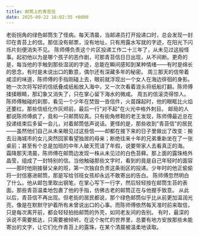```yaml
---
title: 邮筒上的青苔信
date: 2025-09-22 16:02:35 +0800
---
```


老街拐角的绿色邮筒生了怪病。每天清晨，当邮递员打开投递口时，总会发现一封印在青苔上的信。那信没有邮票，没有地址，只有用露水写就的字迹，在阳光下闪烁片刻便消失不见。
陈师傅负责这个片区投递工作二十三年了，从未见过这般怪事。起初他以为是哪个孩子的恶作剧，可那青苔信日日出现，从不间断。更奇的是，每当他的手触到那些湿润的字迹，总能在瞬间感知到某种情绪——有时是绵长的思念，有时是未说出口的歉意，偶尔还有深藏多年的秘密。
周三那天的信带着咸涩的味道，陈师傅的手指刚碰上去，眼前就浮现出一个女人在海边徘徊的身影。她一次次将写好的信纸叠成纸船放入海中，又一次次看着浪头将纸船打翻。陈师傅揉揉眼睛，那幻象又消失了，只在掌心留下海水的微咸。
周五的信滚烫得惊人。陈师傅触碰的刹那，看见一个少年在焚毁一沓信件，火苗蹿起时，他的眼眶比火焰还要红。那些信纸化作灰烬前，最后一行"对不起"在火光中格外刺目。
邮局的人都说陈师傅疯了，竟和一只邮筒较真。只有街角修鞋的老王发现，陈师傅最近总在投递结束后多留一会儿，对着邮筒低声说话。更怪的是，那些收到"青苔信"的居民——虽然他们自己从未亲眼见过这些信——却都在接下来的日子里做出了改变：搬去沿海城市的女儿突然回家看望独居的母亲；断绝往来十年的兄弟重新坐在了一张桌前；甚至有个总是加班的中年人破天荒请了年假，说要带家人去看真正的海。
霜降那天清晨，陈师傅在邮筒边发现一株从未见过的白色苔藓。那上面的露珠格外晶莹，组成了一封特别的信。当他触碰那些文字时，看到的竟是自己年轻时的面容——那时他刚接替父亲的班，第一次独自负责这条街区的投递。少年时的他正偷偷将一封信塞进邮筒，那是写给邻班女孩却永远不敢寄出的告白。
陈师傅忽然明白了什么。他从邮包里取出钢笔，在掌心写下一行字，然后轻轻按在邮筒生苔的表面。那些青苔温柔地包裹了他的手指，仿佛古老的邮筒正在与他握手致意。
从此以后，青苔信不再出现。但老街的居民都说，那个绿色邮筒似乎比从前更加温润光亮，像是在默默守护着所有未曾说出口的心事。而陈师傅依然每天准时前来取信，只是每次离开前，都会轻轻拍拍邮筒的外壳，如同老友间的告别。
有时，最深的诉说不需要抵达，只需要被倾听。在这个匆忙的世界里，总要有地方安放那些未能寄出的文字，让它们化作青苔上的露珠，在某个清晨被温柔地读取。
